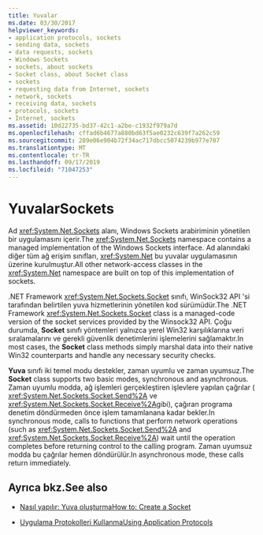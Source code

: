 ```yaml
---
title: Yuvalar
ms.date: 03/30/2017
helpviewer_keywords:
- application protocols, sockets
- sending data, sockets
- data requests, sockets
- Windows Sockets
- sockets, about sockets
- Socket class, about Socket class
- sockets
- requesting data from Internet, sockets
- network, sockets
- receiving data, sockets
- protocols, sockets
- Internet, sockets
ms.assetid: 10d22735-bd37-42c1-a2be-c1932f979a7d
ms.openlocfilehash: cffad6b4677a880bd63f5ae0232c639f7a262c59
ms.sourcegitcommit: 289e06e904b72f34ac717dbcc5074239b977e707
ms.translationtype: MT
ms.contentlocale: tr-TR
ms.lasthandoff: 09/17/2019
ms.locfileid: "71047253"
---
```

# <a name="sockets"></a><span data-ttu-id="1a1a0-102">Yuvalar</span><span class="sxs-lookup"><span data-stu-id="1a1a0-102">Sockets</span></span>
<span data-ttu-id="1a1a0-103">Ad <xref:System.Net.Sockets> alanı, Windows Sockets arabiriminin yönetilen bir uygulamasını içerir.</span><span class="sxs-lookup"><span data-stu-id="1a1a0-103">The <xref:System.Net.Sockets> namespace contains a managed implementation of the Windows Sockets interface.</span></span> <span data-ttu-id="1a1a0-104">Ad alanındaki diğer tüm ağ erişim sınıfları, <xref:System.Net> bu yuvalar uygulamasının üzerine kurulmuştur.</span><span class="sxs-lookup"><span data-stu-id="1a1a0-104">All other network-access classes in the <xref:System.Net> namespace are built on top of this implementation of sockets.</span></span>  
  
 <span data-ttu-id="1a1a0-105">.NET Framework <xref:System.Net.Sockets.Socket> sınıfı, WinSock32 API 'si tarafından belirtilen yuva hizmetlerinin yönetilen kod sürümüdür.</span><span class="sxs-lookup"><span data-stu-id="1a1a0-105">The .NET Framework <xref:System.Net.Sockets.Socket> class is a managed-code version of the socket services provided by the Winsock32 API.</span></span> <span data-ttu-id="1a1a0-106">Çoğu durumda, **Socket** sınıfı yöntemleri yalnızca yerel Win32 karşılıklarına veri sıralamalarını ve gerekli güvenlik denetimlerini işlemelerini sağlamaktır.</span><span class="sxs-lookup"><span data-stu-id="1a1a0-106">In most cases, the **Socket** class methods simply marshal data into their native Win32 counterparts and handle any necessary security checks.</span></span>  
  
 <span data-ttu-id="1a1a0-107">**Yuva** sınıfı iki temel modu destekler, zaman uyumlu ve zaman uyumsuz.</span><span class="sxs-lookup"><span data-stu-id="1a1a0-107">The **Socket** class supports two basic modes, synchronous and asynchronous.</span></span> <span data-ttu-id="1a1a0-108">Zaman uyumlu modda, ağ işlemleri gerçekleştiren işlevlere yapılan çağrılar ( <xref:System.Net.Sockets.Socket.Send%2A> ve <xref:System.Net.Sockets.Socket.Receive%2A>gibi), çağıran programa denetim döndürmeden önce işlem tamamlanana kadar bekler.</span><span class="sxs-lookup"><span data-stu-id="1a1a0-108">In synchronous mode, calls to functions that perform network operations (such as <xref:System.Net.Sockets.Socket.Send%2A> and <xref:System.Net.Sockets.Socket.Receive%2A>) wait until the operation completes before returning control to the calling program.</span></span> <span data-ttu-id="1a1a0-109">Zaman uyumsuz modda bu çağrılar hemen döndürülür.</span><span class="sxs-lookup"><span data-stu-id="1a1a0-109">In asynchronous mode, these calls return immediately.</span></span>  
  
## <a name="see-also"></a><span data-ttu-id="1a1a0-110">Ayrıca bkz.</span><span class="sxs-lookup"><span data-stu-id="1a1a0-110">See also</span></span>

- [<span data-ttu-id="1a1a0-111">Nasıl yapılır: Yuva oluşturma</span><span class="sxs-lookup"><span data-stu-id="1a1a0-111">How to: Create a Socket</span></span>](how-to-create-a-socket.md)

- [<span data-ttu-id="1a1a0-112">Uygulama Protokolleri Kullanma</span><span class="sxs-lookup"><span data-stu-id="1a1a0-112">Using Application Protocols</span></span>](using-application-protocols.md)
